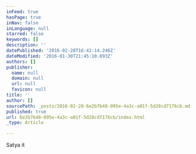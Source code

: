 ```yaml
---
inFeed: true
hasPage: true
inNav: false
inLanguage: null
starred: false
keywords: []
description: ''
datePublished: '2016-02-28T16:42:14.246Z'
dateModified: '2016-01-30T21:45:10.893Z'
authors: []
publisher:
  name: null
  domain: null
  url: null
  favicon: null
title: ''
author: []
sourcePath: _posts/2016-02-28-6e2b7b48-095e-4a3c-a01f-5d28cd7176cb.md
published: true
url: 6e2b7b48-095e-4a3c-a01f-5d28cd7176cb/index.html
_type: Article

---
```

Satya it